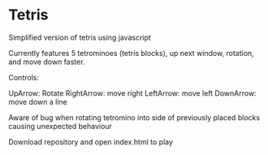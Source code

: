 # Tetris
Simplified version of tetris using javascript

Currently features 5 tetrominoes (tetris blocks), up next window, rotation, and move down faster.


Controls:

UpArrow: Rotate
RightArrow: move right
LeftArrow: move left
DownArrow: move down a line

Aware of bug when rotating tetromino into side of previously placed blocks causing unexpected behaviour

Download repository and open index.html to play

